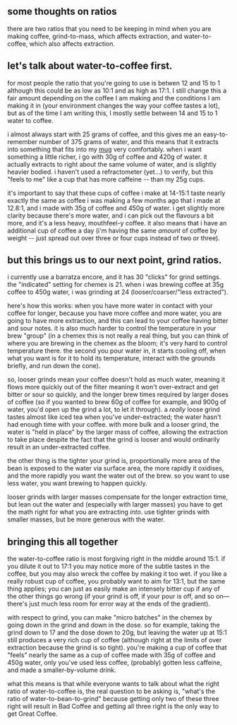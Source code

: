 some thoughts on ratios
---
there are two ratios that you need to be keeping in mind when you are making coffee, grind-to-mass, which affects extraction, and water-to-coffee, which also affects extraction. 

## let's talk about water-to-coffee first.

for most people the ratio that you're going to use is betwen 12 and 15 to 1 although this could be as low as 10:1 and as high as 17:1. I still change this a fair amount depending on the coffee I am making and the conditions I am making it in (your environment changes the way your coffee tastes a lot), but as of the time I am writing this, I mostly settle between 14 and 15 to 1 water to coffee.

i almost always start with 25 grams of coffee, and this gives me an easy-to-remember number of 375 grams of water, and this means that it extracts into something that fits into my [mug](https://www.espressoparts.com/cafe-supplies/cups-and-porcelain/coffee-mug-black-exterior-white-interior-diner-mug) very comfortably. when i want something a little richer, i go with 30g of coffee and 420g of water. it actually extracts to right about the same volume of water, and is slightly heavier bodied. i haven't used a refractometer (yet&hellip;) to verify, but this "feels to me" like a cup that has more caffeine -- than my 25g cups.

it's important to say that these cups of coffee i make at 14-15:1 taste nearly exactly the same as coffee i was making a few months ago that i made at 12.8:1, and i made with 35g of coffee and 450g of water. i get slightly more clarity because there's more water, and i can pick out the flavours a bit more, and it's a less heavy, mouthfeel-y coffee. it also means that i have an additional cup of coffee a day (i'm having the same *amount* of coffee by weight -- just spread out over three or four cups instead of two or three).

## but this brings us to our next point, grind ratios.

i currently use a barratza encore, and it has 30 "clicks" for grind settings. the "indicated" setting for chemex is 21. when i was brewing coffee at 35g coffee to 450g water, i was grinding at 24 (looser/coarser/"less extracted").

here's how this works: when you have more water in contact with your coffee for longer, because you have more coffee and more water, you are going to have more extraction, and this can lead to your coffee having bitter and sour notes. it is also much harder to control the temperature in your brew "group" (in a chemex this is not really a real thing, but you can think of where you are brewing in the chemex as the bloom; it's very hard to control temperature there. the second you pour water in, it starts cooling off, when what you want is for it to hold its temperature, interact with the grounds briefly, and run down the cone).

so, looser grinds mean your coffee doesn't hold as much water, meaning it flows more quickly out of the filter meaning it won't over-extract and get bitter or sour so quickly, and the longer brew times required by larger doses of coffee (so if you wanted to brew 60g of coffee for example, and 900g of water, you'd open up the grind a lot, to let it through). a *really* loose grind tastes almost like iced tea when you've under-extracted; the water hasn't had enough time with your coffee. with more bulk and a looser grind, the water is "held in place" by the larger mass of coffee, allowing the extraction to take place despite the fact that the grind is looser and would ordinarily result in an under-extracted coffee.

the other thing is the tighter your grind is, proportionally more area of the bean is exposed to the water via surface area, the more rapidly it oxidises, and the more rapidly you want the water out of the brew. so you want to use less water, you want brewing to happen quickly.

looser grinds with larger masses compensate for the longer extraction time, but lean out the water and (especially with larger masses) you have to get the math right for what you are extracting *into*. use tighter grinds with smaller masses, but be more generous with the water.

## bringing this all together

the water-to-coffee ratio is most forgiving right in the middle around 15:1. if you dilute it out to 17:1 you may notice more of the subtle tastes in the coffee, but you may also wreck the coffee by making it too wet. if you like a really robust cup of coffee, you probably want to aim for 13:1, but the same thing applies; you can just as easily make an intensely bitter cup if any of the other things go wrong (if your grind is off, if your pour is off, and so on&mdash;there's just much less room for error way at the ends of the gradient).

with respect to grind, you can make "micro batches" in the chemex by going down in the grind and down in the dose. so for example, taking the grind down to 17 and the dose down to 20g, but leaving the water up at 15:1 still produces a very rich cup of coffee (although right at the limits of over extraction because the grind is so tight). you're making a cup of coffee that "feels" nearly the same as a cup of coffee made with 35g of coffee and 450g water, only you've used less coffee, (probably) gotten less caffeine, and made a smaller-by-volume drink.

what this means is that while everyone wants to talk about what the right ratio of water-to-coffee is, the real question to be asking is, "what's the ratio of water-to-bean-to-grind" because getting only two of these three right will result in Bad Coffee and getting all three right is the only way to get Great Coffee.
